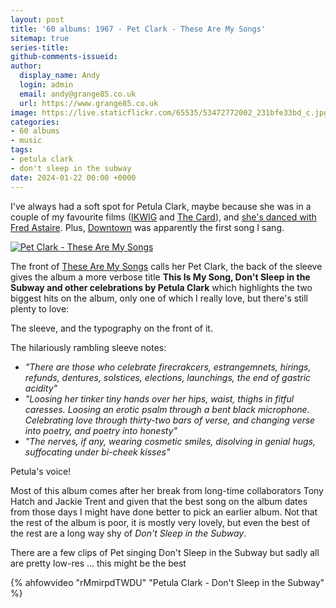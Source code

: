 ```yaml
---
layout: post
title: '60 albums: 1967 - Pet Clark - These Are My Songs'
sitemap: true
series-title:
github-comments-issueid:
author:
  display_name: Andy
  login: admin
  email: andy@grange85.co.uk
  url: https://www.grange85.co.uk
image: https://live.staticflickr.com/65535/53472772002_231bfe33bd_c.jpg
categories:
- 60 albums
- music
tags:
- petula clark
- don't sleep in the subway
date: 2024-01-22 00:00 +0000
---
```

I've always had a soft spot for Petula Clark, maybe because she was in a couple of my favourite films ([IKWIG](https://en.wikipedia.org/wiki/I_Know_Where_I%27m_Going!) and [The Card](https://en.wikipedia.org/wiki/The_Card_(1952_film))), and [she's danced with Fred Astaire](https://www.youtube.com/watch?v=v6Wp4GiCGkw). Plus, [Downtown](https://www.youtube.com/watch?v=9SsuPw0tqCE) was apparently the first song I sang.

<a data-flickr-embed="true" href="https://www.flickr.com/photos/grange85/53472772002/in/dateposted/" title="Pet Clark - These Are My Songs"><img src="https://live.staticflickr.com/65535/53472772002_231bfe33bd_c.jpg" alt="Pet Clark - These Are My Songs"/></a>

The front of [These Are My Songs](https://en.wikipedia.org/wiki/These_Are_My_Songs) calls her Pet Clark, the back of the sleeve gives the album a more verbose title **This Is My Song, Don't Sleep in the Subway and other celebrations by Petula Clark** which highlights the two biggest hits on the album, only one of which I really love,  but there's still plenty to love: 

The sleeve, and the typography on the front of it.

The hilariously rambling sleeve notes:
 - _"There are those who celebrate firecrakcers, estrangemnets, hirings, refunds, dentures, solstices, elections, launchings, the end of gastric acidity"_
 - _"Loosing her tinker tiny hands over her hips, waist, thighs in fitful caresses. Loosing an erotic psalm  through a bent black microphone. Celebrating love through thirty-two bars of verse, and changing verse into poetry, and poetry into honesty"_
 - _"The nerves, if any, wearing cosmetic smiles, disolving in genial hugs, suffocating under bi-cheek kisses"_

Petula's voice!

Most of this album comes after her break from long-time collaborators Tony Hatch and Jackie Trent and given that the best song on the album dates from those days I might have done better to pick an earlier album. Not that the rest of the album is poor, it is mostly very lovely, but even the best of the rest are a long way shy of _Don't Sleep in the Subway_.

There are a few clips of Pet singing Don't Sleep in the Subway but sadly all are pretty low-res ... this might be the best

{% ahfowvideo "rMmirpdTWDU" "Petula Clark - Don't Sleep in the Subway" %}
